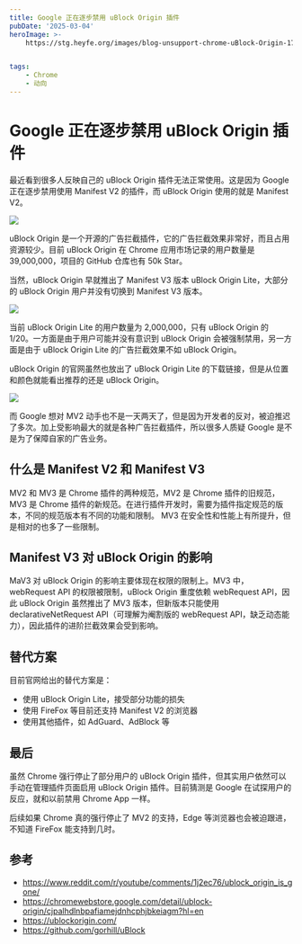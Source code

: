 ```yaml
---
title: Google 正在逐步禁用 uBlock Origin 插件
pubDate: '2025-03-04'
heroImage: >-
    https://stg.heyfe.org/images/blog-unsupport-chrome-uBlock-Origin-1741054993098.png


tags:
    - Chrome
    - 动向
---
```


# Google 正在逐步禁用 uBlock Origin 插件

最近看到很多人反映自己的 uBlock Origin 插件无法正常使用。这是因为 Google 正在逐步禁用使用 Manifest V2 的插件，而 uBlock Origin 使用的就是 Manifest V2。

![](https://stg.heyfe.org/images/blog-unsupport-chrome-uBlock-Origin-1741052952885.png)

uBlock Origin 是一个开源的广告拦截插件，它的广告拦截效果非常好，而且占用资源较少。目前 uBlock Origin 在 Chrome 应用市场记录的用户数量是 39,000,000，项目的 GitHub 仓库也有 50k Star。

当然，uBlock Origin 早就推出了 Manifest V3 版本 uBlock Origin Lite，大部分的 uBlock Origin 用户并没有切换到 Manifest V3 版本。

![](https://stg.heyfe.org/images/blog-unsupport-chrome-uBlock-Origin-1741053316956.png)

当前 uBlock Origin Lite 的用户数量为 2,000,000，只有 uBlock Origin 的 1/20。一方面是由于用户可能并没有意识到 uBlock Origin 会被强制禁用，另一方面是由于 uBlock Origin Lite 的广告拦截效果不如 uBlock Origin。

uBlock Origin 的官网虽然也放出了 uBlock Origin Lite 的下载链接，但是从位置和颜色就能看出推荐的还是 uBlock Origin。

![](https://stg.heyfe.org/images/blog-unsupport-chrome-uBlock-Origin-1741054944501.png)

而 Google 想对 MV2 动手也不是一天两天了，但是因为开发者的反对，被迫推迟了多次。加上受影响最大的就是各种广告拦截插件，所以很多人质疑 Google 是不是为了保障自家的广告业务。

## 什么是 Manifest V2 和 Manifest V3

MV2 和 MV3 是 Chrome 插件的两种规范，MV2 是 Chrome 插件的旧规范，MV3 是 Chrome 插件的新规范。在进行插件开发时，需要为插件指定规范的版本，不同的规范版本有不同的功能和限制。 MV3 在安全性和性能上有所提升，但是相对的也多了一些限制。

## Manifest V3 对 uBlock Origin 的影响

MaV3 对 uBlock Origin 的影响主要体现在权限的限制上。MV3 中，webRequest API 的权限被限制，uBlock Origin 重度依赖 webRequest API，因此 uBlock Origin 虽然推出了 MV3 版本，但新版本只能使用 declarativeNetRequest API（可理解为阉割版的 webRequest API，缺乏动态能力），因此插件的进阶拦截效果会受到影响。

## 替代方案

目前官网给出的替代方案是：

-   使用 uBlock Origin Lite，接受部分功能的损失
-   使用 FireFox 等目前还支持 Manifest V2 的浏览器
-   使用其他插件，如 AdGuard、AdBlock 等

## 最后

虽然 Chrome 强行停止了部分用户的 uBlock Origin 插件，但其实用户依然可以手动在管理插件页面启用 uBlock Origin 插件。目前猜测是 Google 在试探用户的反应，就和以前禁用 Chrome App 一样。

后续如果 Chrome 真的强行停止了 MV2 的支持，Edge 等浏览器也会被迫跟进，不知道 FireFox 能支持到几时。

## 参考

-   https://www.reddit.com/r/youtube/comments/1j2ec76/ublock_origin_is_gone/
-   https://chromewebstore.google.com/detail/ublock-origin/cjpalhdlnbpafiamejdnhcphjbkeiagm?hl=en
-   https://ublockorigin.com/
-   https://github.com/gorhill/uBlock
